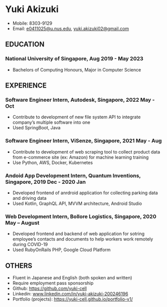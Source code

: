 # Yuki Akizuki
- Mobile: 8303-9129  
- Email: e0411025@u.nus.edu, yuki.akizuki02@gmail.com

## EDUCATION
### National University of Singapore, Aug 2019 - May 2023
-	Bachelors of Computing Honours, Major in Computer Science

## EXPERIENCE
### Software Engineer Intern, Autodesk, Singapore, 2022 May - Oct 
  -	Contribute to development of new file system API to integrate company’s multiple software into one
  -	Used SpringBoot, Java 
 
### Software Engineer Intern, ViSenze, Singapore, 2021 May - Aug
  -	Contribute to development of web scraping tool to collect product data from e-commerce site (ex: Amazon) for machine learning training
  -	Use Python, AWS, Docker, Kubernetes 
  
### Andoid App Development Intern, Quantum Inventions, Singapore, 2019 Dec - 2020 Jan 
  -	Developed frontend of anrdroid application for collecting parking data and driving data
  -	Used Kotlin, GraphQL API, MVVM architecture, Android Studio  

### Web Development Intern, Bollore Logistics, Singapore, 2020 May – August <br/>
  -	Developed frontend and backend of web application for sotring employee’s contacts and documents to help workers work remotely during COVID-19
  -	Used RubyOnRails PHP, Google Cloud Platform

## OTHERS
-	Fluent in Japanese and English (both spoken and written)
-	Require employment pass sponsorship
-	Github: https://github.com/yuki-cell
-	Linkedin: www.linkedin.com/in/yuki-akizuki-200246196
-	Portfolio (projects): https://yuki-cell.github.io/portfolio-v1/
